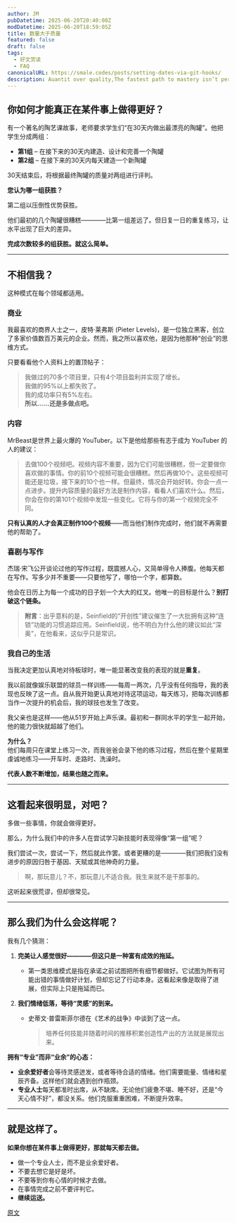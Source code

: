 ```yaml
---
author: JM
pubDatetime: 2025-06-20T20:40:08Z
modDatetime: 2025-06-20T18:59:05Z
title: 数量大于质量
featured: false
draft: false
tags:
  - 好文赏读
  - FAQ
canonicalURL: https://smale.codes/posts/setting-dates-via-git-hooks/
description: Auantit over quality,The fastest path to mastery isn’t perfection.
---
```


## 你如何才能真正在某件事上做得更好？  

有一个著名的陶艺课故事，老师要求学生们“在30天内做出最漂亮的陶罐”。他把学生分成两组：  

- **第1组** – 在接下来的30天内建造、设计和完善一个陶罐  
- **第2组** – 在接下来的30天内每天建造一个新陶罐  

30天结束后，将根据最终陶罐的质量对两组进行评判。  

**您认为哪一组获胜？**  

第二组以压倒性优势获胜。  

他们最初的几个陶罐很糟糕————比第一组差远了。但日复一日的重复练习，让水平出现了巨大的差异。  

**完成次数较多的组获胜。就这么简单。**  

---

## 不相信我？  
这种模式在每个领域都适用。  

### 商业  
我最喜欢的商界人士之一，皮特·莱弗斯 (Pieter Levels)，是一位独立黑客，创立了多家价值数百万美元的企业。然而，我之所以喜欢他，是因为他那种“创业”的思维方式。  

只要看看他个人资料上的置顶帖子：  
> 我做过的70多个项目里，只有4个项目盈利并实现了增长。  
> 我做的95%以上都失败了。  
> 我的成功率只有5%左右。  
> **所以……还是多做点吧。**  

### 内容  
MrBeast是世界上最火爆的 YouTuber。以下是他给那些有志于成为 YouTuber 的人的建议：  
> 去做100个视频吧。视频内容不重要，因为它们可能很糟糕，但一定要做你喜欢做的事情。你的前10个视频可能会很糟糕。然后再做10个。这些视频可能还是垃圾，接下来的10个也一样。但最终，情况会开始好转。你会一点一点进步。提升内容质量的最好方法是制作内容，看看人们喜欢什么。然后，你会在你的第101个视频中发现一些变化。它将与你的第一个视频完全不同。  

**只有认真的人才会真正制作100个视频**——而当他们制作完成时，他们就不再需要他的帮助了。  

### 喜剧与写作  
杰瑞·宋飞公开谈论过他的写作过程，既震撼人心，又简单得令人捧腹。他每天都在写作。写多少并不重要——只要他写了，哪怕一个字，都算数。  

他会在日历上为每一个成功的日子划一个大大的红叉。他唯一的目标是什么？**别打破这个链条。**  

> **附言**：出乎意料的是，Seinfield的“开创性”建议催生了一大批拥有这种“连锁”功能的习惯追踪应用。Seinfield说，他不明白为什么他的建议如此“深奥”，在他看来，这似乎只是常识。  

### 我自己的生活  
当我决定更加认真地对待板球时，唯一能显著改变我的表现的就是**重复**。  

我以前就像娱乐联盟的球员一样训练——每周一两次，几乎没有任何指导，我的表现也反映了这一点。自从我开始更认真地对待这项运动，每天练习，把每次训练都当作一次提升的机会后，我的球技也发生了改变。  

我父亲也是这样——他从51岁开始上声乐课。最初和一群同水平的学生一起开始，他的能力很快就超越了他们。  

**为什么？**  
他们每周只在课堂上练习一次，而我爸爸会录下他的练习过程，然后在整个星期里虔诚地练习——开车时、走路时、洗澡时。  

**代表人数不断增加，结果也随之而来。**  

---

## 这看起来很明显，对吧？  
多做一些事情，你就会做得更好。  

那么，为什么我们中的许多人在尝试学习新技能时表现得像“第一组”呢？  

我们尝试一次，尝试一下，然后就此作罢。或者更糟的是————我们把我们没有进步的原因归咎于基因、天赋或其他神奇的力量。  

> 啊，那玩意儿？不，那玩意儿不适合我。我生来就不是干那事的。  

这听起来很荒谬，但却很常见。  

---

## 那么我们为什么会这样呢？  
我有几个猜测：  

1. **完美让人感觉很好————但这只是一种富有成效的拖延。**  
   - 第一类思维模式是指在承诺之前试图把所有细节都做好。它试图为所有可能出错的事情做好计划，但却忘记了行动本身。这看起来像是取得了进展，但实际上只是拖延而已。  

2. **我们情绪低落，等待“灵感”的到来。**  
   - 史蒂文·普雷斯菲尔德在《艺术的战争》中谈到了这一点。  
     > 培养任何技能并随着时间的推移积累创造性产出的方法就是展现出来。  

**拥有“专业”而非“业余”的心态：**  
- **业余爱好者**会等待灵感迸发，或者等待合适的情绪。他们需要能量、情绪和星辰齐备。这样他们就会遇到创作瓶颈。  
- **专业人士**每天都准时出席，从不缺席。无论他们疲惫不堪、睡不好，还是“今天心情不好”，都没关系。他们克服重重困难，不断提升效率。  

---

## 就是这样了。  
**如果你想在某件事上做得更好，那就每天都去做。**  

- 做一个专业人士，而不是业余爱好者。  
- 不要去想它是好是坏。  
- 不要等到你有心情的时候才去做。  
- 在事情完成之前不要评判它。  
- **继续运送。**  

[原文](https://ouo.io/QMmDLux)